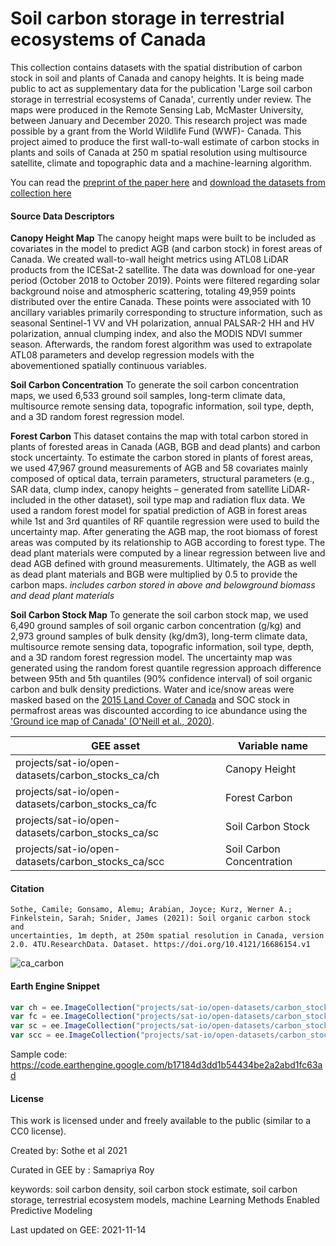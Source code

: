# Soil carbon storage in terrestrial ecosystems of Canada

This collection contains datasets with the spatial distribution of carbon stock in soil and plants of Canada and canopy heights. It is being made public to act as supplementary data for the publication 'Large soil carbon storage in terrestrial ecosystems of Canada', currently under review.
The maps were produced in the Remote Sensing Lab, McMaster University, between January and December 2020. This research project was made possible by a grant from the World Wildlife Fund (WWF)- Canada. This project aimed to produce the first wall-to-wall estimate of carbon stocks in plants and soils of Canada at 250 m spatial resolution using multisource satellite, climate and topographic data and a machine-learning algorithm.

You can read the [preprint of the paper here](https://www.essoar.org/doi/10.1002/essoar.10507117.2) and [download the datasets from collection here](https://data.4tu.nl/collections/Carbon_storage_and_distribution_in_terrestrial_ecosystems_of_Canada/5421810)

#### Source Data Descriptors

**Canopy Height Map**
The canopy height maps were built to be included as covariates in the model to predict AGB (and carbon stock) in forest areas of Canada. We created wall-to-wall height metrics using ATL08 LiDAR products from the ICESat-2 satellite. The data was download for one-year period (October 2018 to October 2019). Points were filtered regarding solar background noise and atmospheric scattering, totaling 49,959 points distributed over the entire Canada. These points were associated with 10 ancillary variables primarily corresponding to structure information, such as seasonal Sentinel-1 VV and VH polarization, annual PALSAR-2 HH and HV polarization, annual clumping index, and also the MODIS NDVI summer season. Afterwards, the random forest algorithm was used to extrapolate ATL08 parameters and develop regression models with the abovementioned spatially continuous variables.

**Soil Carbon Concentration**
To generate the soil carbon concentration maps, we used 6,533 ground soil samples, long-term climate data, multisource remote sensing data, topografic information, soil type, depth, and a 3D random forest regression model.

**Forest Carbon**
This dataset contains the map with total carbon stored in plants of forested areas in Canada (AGB, BGB and dead plants) and carbon stock uncertainty. To estimate the carbon stored in plants of forest areas, we used 47,967 ground measurements of AGB and 58 covariates mainly composed of optical data, terrain parameters, structural parameters (e.g., SAR data, clump index, canopy heights – generated from satellite LiDAR- included in the other dataset), soil type map and radiation flux data. We used a random forest model for spatial prediction of AGB in forest areas while 1st and 3rd quantiles of RF quantile regression were used to build the uncertainty map. After generating the AGB map, the root biomass of forest areas was computed by its relationship to AGB according to forest type. The dead plant materials were computed by a linear regression between live and dead AGB defined with ground measurements. Ultimately, the AGB as well as dead plant materials and BGB were multiplied by 0.5 to provide the carbon maps. *includes carbon stored in above and belowground biomass and dead plant materials*

**Soil Carbon Stock Map**
To generate the soil carbon stock map, we used 6,490 ground samples of soil organic carbon concentration (g/kg) and 2,973 ground samples of bulk density (kg/dm3), long-term climate data, multisource remote sensing data, topografic information, soil type, depth, and a 3D random forest regression model. The uncertainty map was generated using the random forest quantile regression approach difference between 95th and 5th quantiles (90% confidence interval) of soil organic carbon and bulk density predictions. Water and ice/snow areas were masked based on the [2015 Land Cover of Canada](https://open.canada.ca/data/en/dataset/4e615eae-b90c-420b-adee-2ca35896caf6) and SOC stock in permafrost areas was discounted according to ice abundance using the ['Ground ice map of Canada' (O'Neill et al., 2020)](https://doi.org/10.4095/326885).

|GEE asset                                         |Variable name            |
|--------------------------------------------------|-------------------------|
|projects/sat-io/open-datasets/carbon_stocks_ca/ch |Canopy Height            |
|projects/sat-io/open-datasets/carbon_stocks_ca/fc |Forest Carbon            |
|projects/sat-io/open-datasets/carbon_stocks_ca/sc |Soil Carbon Stock        |
|projects/sat-io/open-datasets/carbon_stocks_ca/scc|Soil Carbon Concentration|


#### Citation

```
Sothe, Camile; Gonsamo, Alemu; Arabian, Joyce; Kurz, Werner A.; Finkelstein, Sarah; Snider, James (2021): Soil organic carbon stock and
uncertainties, 1m depth, at 250m spatial resolution in Canada, version 2.0. 4TU.ResearchData. Dataset. https://doi.org/10.4121/16686154.v1
```

![ca_carbon](https://user-images.githubusercontent.com/6677629/141673532-bfd657f7-941a-4687-948e-fab97102908b.gif)


#### Earth Engine Snippet

```js
var ch = ee.ImageCollection("projects/sat-io/open-datasets/carbon_stocks_ca/ch");
var fc = ee.ImageCollection("projects/sat-io/open-datasets/carbon_stocks_ca/fc");
var sc = ee.ImageCollection("projects/sat-io/open-datasets/carbon_stocks_ca/sc");
var scc = ee.ImageCollection("projects/sat-io/open-datasets/carbon_stocks_ca/scc");
```

Sample code: https://code.earthengine.google.com/b17184d3dd1b54434be2a2abd1fc63ad


#### License
This work is licensed under and freely available to the public (similar to a CC0 license).

Created by: Sothe et al 2021

Curated in GEE by : Samapriya Roy

keywords: soil carbon density, soil carbon stock estimate, soil carbon storage, terrestrial ecosystem models, machine Learning Methods Enabled Predictive Modeling

Last updated on GEE: 2021-11-14

